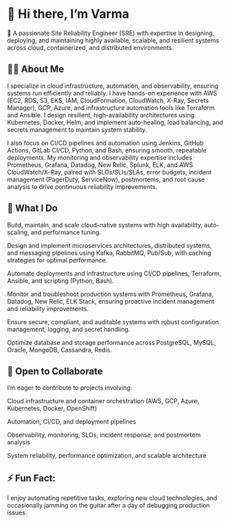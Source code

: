 <h1>👋 Hi there, I’m Varma</h1>

🔧 A passionate Site Reliability Engineer (SRE) with expertise in designing, deploying, and maintaining highly available, scalable, and resilient systems across cloud, containerized, and distributed environments.

<h2>👨‍💻 About Me</h2>

I specialize in cloud infrastructure, automation, and observability, ensuring systems run efficiently and reliably. I have hands-on experience with AWS (EC2, RDS, S3, EKS, IAM, CloudFormation, CloudWatch, X-Ray, Secrets Manager), GCP, Azure, and infrastructure automation tools like Terraform and Ansible. I design resilient, high-availability architectures using Kubernetes, Docker, Helm, and implement auto-healing, load balancing, and secrets management to maintain system stability.

I also focus on CI/CD pipelines and automation using Jenkins, GitHub Actions, GitLab CI/CD, Python, and Bash, ensuring smooth, repeatable deployments. My monitoring and observability expertise includes Prometheus, Grafana, Datadog, New Relic, Splunk, ELK, and AWS CloudWatch/X-Ray, paired with SLOs/SLIs/SLAs, error budgets, incident management (PagerDuty, ServiceNow), postmortems, and root cause analysis to drive continuous reliability improvements.

<h2>🚀 What I Do</h2>

Build, maintain, and scale cloud-native systems with high availability, auto-scaling, and performance tuning.

Design and implement microservices architectures, distributed systems, and messaging pipelines using Kafka, RabbitMQ, Pub/Sub, with caching strategies for optimal performance.

Automate deployments and infrastructure using CI/CD pipelines, Terraform, Ansible, and scripting (Python, Bash).

Monitor and troubleshoot production systems with Prometheus, Grafana, Datadog, New Relic, ELK Stack, ensuring proactive incident management and reliability improvements.

Ensure secure, compliant, and auditable systems with robust configuration management, logging, and secret handling.

Optimize database and storage performance across PostgreSQL, MySQL, Oracle, MongoDB, Cassandra, Redis.

<h2>🤝 Open to Collaborate</h2>

I’m eager to contribute to projects involving:

Cloud infrastructure and container orchestration (AWS, GCP, Azure, Kubernetes, Docker, OpenShift)

Automation, CI/CD, and deployment pipelines

Observability, monitoring, SLOs, incident response, and postmortem analysis

System reliability, performance optimization, and scalable architecture


<h2>⚡ Fun Fact:</h2>

I enjoy automating repetitive tasks, exploring new cloud technologies, and occasionally jamming on the guitar after a day of debugging production issues.
